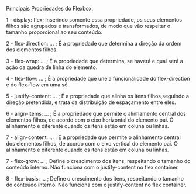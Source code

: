 Principais Propriedades do Flexbox.

1 - display: flex; 
    Inserindo somente essa   propriedade, os seus elementos filhos são agrupados e transformados, de modo que vão respeitar o tamanho proporcional ao seu conteúdo.

2 - flex-direction: ... ;
    É a propriedade que determina a direção da ordem dos elementos filhos.

3 - flex-wrap: ... ;
    É a propriedade que determina, se haverá e qual será a ação da quedra de linha do elemento.

4 - flex-flow: ... ;
    É a propriedade que une a funcionalidade do flex-direction e do flex-flow em uma só.

5 - justify-content: ... ;
    É a propriedade que alinha os itens filhos,seguindo a direção pretendida, e trata da distribuição de espaçamento entre eles.

6 - align-items: ... ;
    É a propriedade que permite o alinhamento central dos elementos filhos, de acordo com o eixo horizontal do elemento pai. O alinhamento é diferente quando os itens estão em coluna ou linhas. 

7 - align-content: ... ;
    É a propriedade que permite o alinhamento central dos elementos filhos, de acordo com o eixo vertical do elemento pai. O alinhamento é diferente quando os itens estão em coluna ou linhas.

7 - flex-grow: ... ;
    Define o crescimento dos itens, respeitando o tamanho do conteúdo interno. Não funciona com o justify-content no flex container.

8 - flex-basis: ... ;
    Define o crescimento dos itens, respeitando o tamanho do conteúdo interno. Não funciona com o justify-content no flex container.